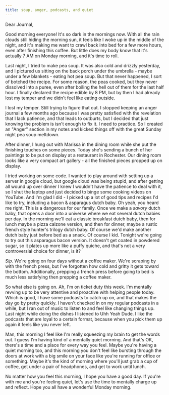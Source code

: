 ```yaml
---
title: soup, anger, podcasts, and quiet
---
```


Dear Journal,

Good morning everyone! It's so dark in the mornings now. With all the
rain clouds still hiding the morning sun, it feels like I woke up in the
middle of the night, and it's making me want to crawl back into bed for
a few more hours, even after finishing this coffee. But little does my
body know that it's actually 7 AM on Monday morning, and it's time to
roll.

Last night, I tried to make pea soup. It was also cold and drizzly
yesterday, and I pictured us sitting on the back porch under the
umbrella - maybe under a few blankets - eating hot pea soup. But that
never happened, I sort of botched the recipe. For some reason, the peas
cooked, but they never dissolved into a puree, even after boiling the
hell out of them for the last half hour. I finally declared the recipe
edible by 8 PM, but by then I had already lost my temper and we didn't
feel like eating outside.

I lost my temper. Still trying to figure that out. I stopped keeping an
anger journal a few months ago because I was pretty satisfied with the
revelation that I lack patience, and that leads to outburts, but I
decided that just knowing the problem is isn't enough to fix it. I need
to practice. So I created an "Anger" section in my notes and kicked
things off with the great Sunday night pea soup meltdown.

After dinner, I hung out with Marissa in the dining room while she put
the finishing touches on some pieces. Today she's sending a bunch of her
paintings to be put on display at a restaurant in Rochester. Our dining
room looks like a very compact art gallery - all the finished pieces
propped up on display.

I tried working on some code. I wanted to play around with setting up a
server in google cloud, but google cloud was being stupid, and after
getting all wound up over dinner I knew I wouldn't have the patience to
deal with it, so I shut the laptop and just decided to binge some
cooking videos on YouTube. And I'm glad I did - I picked up a lot of
good tips and recipes I'd like to try, including a bacon & asparagus
dutch baby. Oh yeah, you heard me right. This is a dangerous for our
family. Once we make a *savory* dutch baby, that opens a door into a
universe where we eat several dutch babies per day. In the morning we'll
eat a classic breakfast dutch baby, then for lunch maybe a pizza calzone
version, and then for dinner, maybe a rustic french style hunter's
trilogy dutch baby. Of course we'd make another dutch baby just before
bed as a snack. Of course I kid. Tonight we're going to try out this
asparagus bacon version. It doesn't get coated in powdered sugar, so it
plates up more like a puffy quiche, and that's not a very controversial
choice for dinner, is it?

*Sip.* We're going on four days without a coffee maker. We're scraping
by with the french press, but I've forgotten how cold and gritty it gets
toward the bottom. Additionally, prepping a french press before going to
bed is much less satisfying then prepping a coffee maker.

So what else is going on. Ah, I'm on ticket duty this week. I'm mentally
revving up to be very attentive and proactive with helping people today.
Which is good, I have some podcasts to catch up on, and that makes the
day go by pretty quickly. I haven't checked in on my regular podcasts in
a while, but I ran out of music to listen to and feel like changing
things up. Last night while doing the dishes I listened to Uhh Yeah
Dude. I like the podcasts that are loyal to a certain format, because
when you pick them up again it feels like you never left.

Man, this morning I feel like I'm really squeezing my brain to get the
words out. I guess I'm having kind of a mentally quiet morning. And
that's OK, there's a time and a place for every way you feel. Maybe
you're having a quiet morning too, and this morning you don't feel like
bursting through the doors at work with a big smile on your face like
you're running for office or something. Maybe it's the kind of morning
where you'll just grab a cup of coffee, get under a pair of headphones,
and get to work until lunch.

No matter how you feel this morning, I hope you have a good day. If
you're with me and you're feeling quiet, let's use the time to mentally
charge up and reflect. Hope you all have a wonderful Monday morning.

